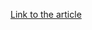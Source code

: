 [Link to the article](https://www.bleepingcomputer.com/news/security/krispy-kreme-cyberattack-impacts-online-orders-and-operations/)
